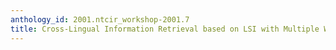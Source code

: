 ```yaml
---
anthology_id: 2001.ntcir_workshop-2001.7
title: Cross-Lingual Information Retrieval based on LSI with Multiple Word Spaces
---
```

